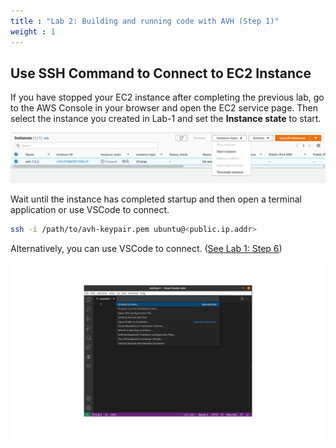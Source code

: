 ```yaml
---
title : "Lab 2: Building and running code with AVH (Step 1)"
weight : 1
---
```



## Use SSH Command to Connect to EC2 Instance

If you have stopped your EC2 instance after completing the previous lab, go to the AWS Console in your browser and open the EC2 service page. Then select the instance you created in Lab-1 and set the **Instance state** to start.

![instance_restart](/static/restart-ec2.png)

Wait until the instance has completed startup and then open a terminal application or use VSCode to connect.

```bash
ssh -i /path/to/avh-keypair.pem ubuntu@<public.ip.addr>
```

Alternatively, you can use VSCode to connect. ([See Lab 1: Step 6](/300-labs/lab-1/s6))

![vscode-ssh](/static/vscode-ssh-2.png)
